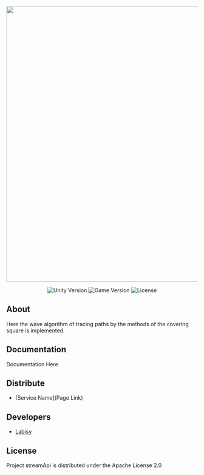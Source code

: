 <p align="center">
      <img src="Project Logo Url" width="726">
</p>

<p align="center">
   <img src="" alt="Unity Version">
   <img src="" alt="Game Version">
   <img src="" alt="License">
</p>

## About

Here the wave algorithm of tracing paths by the methods of the covering square is implemented.

## Documentation

Documentation Here

## Distribute

- [Service Name](Page Link)


## Developers

- [Labisy](https://github.com/Labisy)

## License

Project streamApi is distributed under the Apache License 2.0
